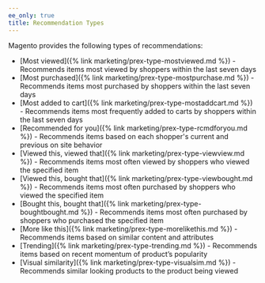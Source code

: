 ```yaml
---
ee_only: true
title: Recommendation Types
---
```


Magento provides the following types of recommendations:

- [Most viewed]({% link marketing/prex-type-mostviewed.md %}) - Recommends items most viewed by shoppers within the last seven days
- [Most purchased]({% link marketing/prex-type-mostpurchase.md %}) - Recommends items most purchased by shoppers within the last seven days
- [Most added to cart]({% link marketing/prex-type-mostaddcart.md %}) - Recommends items most frequently added to carts by shoppers within the last seven days
- [Recommended for you]({% link marketing/prex-type-rcmdforyou.md %}) - Recommends items based on each shopper's current and previous on site behavior
- [Viewed this, viewed that]({% link marketing/prex-type-viewview.md %}) - Recommends items most often viewed by shoppers who viewed the specified item
- [Viewed this, bought that]({% link marketing/prex-type-viewbought.md %}) - Recommends items most often purchased by shoppers who viewed the specified item
- [Bought this, bought that]({% link marketing/prex-type-boughtbought.md %}) - Recommends items most often purchased by shoppers who purchased the specified item
- [More like this]({% link marketing/prex-type-morelikethis.md %}) - Recommends items based on similar content and attributes
- [Trending]({% link marketing/prex-type-trending.md %}) - Recommends items based on recent momentum of product’s popularity
- [Visual similarity]({% link marketing/prex-type-visualsim.md %}) - Recommends similar looking products to the product being viewed
